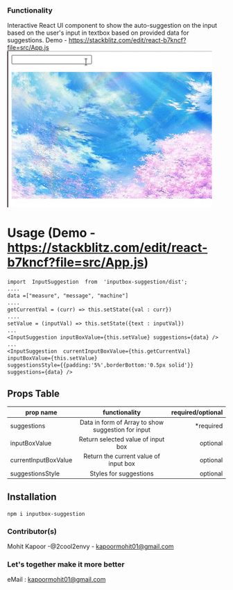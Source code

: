 
### Functionality
Interactive React UI component to show the auto-suggestion on the input based on the user's input in textbox based on provided data for suggestions. Demo - https://stackblitz.com/edit/react-b7kncf?file=src/App.js
![Screenshot -1 ](https://raw.githubusercontent.com/2cool2envy/fkbestOffers/master/compress_auto_suggestions.gif)


# Usage (Demo - https://stackblitz.com/edit/react-b7kncf?file=src/App.js)
    import  InputSuggestion  from  'inputbox-suggestion/dist';
    ....
    data =["measure", "message", "machine"]
    ....
    getCurrentVal = (curr) => this.setState({val : curr})
    ....
    setValue = (inputVal) => this.setState({text : inputVal})
    ...
    <InputSuggestion inputBoxValue={this.setValue} suggestions={data} />
    ...
    <InputSuggestion  currentInputBoxValue={this.getCurrentVal} inputBoxValue={this.setValue} 
    suggestionsStyle={{padding:'5%',borderBottom:'0.5px solid'}}
    suggestions={data} />

## Props Table         
| prop name         | functionality            | required/optional  |
| ----------------- |:------------------------:|-------------------:|
| suggestions       | Data in form of Array to show suggestion for input  | *required  |
| inputBoxValue     | Return selected value of input box                  |  optional  |
| currentInputBoxValue     | Return the current value of input box        |  optional  |
| suggestionsStyle  | Styles for suggestions                              |  optional  |


## Installation

    npm i inputbox-suggestion
  
### Contributor(s)
  Mohit Kapoor -@2cool2envy - [kapoormohit01@gmail.com](mailto:kapoormohit01@gmail.com)
  
### Let's together make it more better
eMail : [kapoormohit01@gmail.com](mailto:kapoormohit01@gmail.com)

